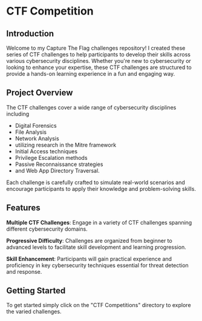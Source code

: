 # CTF Competition

## Introduction
Welcome to my Capture The Flag challenges repository! I created these series of CTF challenges to help participants to develop their skills across various cybersecurity disciplines. Whether you're new to cybersecurity or looking to enhance your expertise, these CTF challenges are structured to provide a hands-on learning experience in a fun and engaging way.

## Project Overview
The CTF challenges cover a wide range of cybersecurity disciplines including
- Digital Forensics
- File Analysis
- Network Analysis
- utilizing research in the Mitre framework
- Initial Access techniques
- Privilege Escalation methods
- Passive Reconnaissance strategies
- and Web App Directory Traversal. 

Each challenge is carefully crafted to simulate real-world scenarios and encourage participants to apply their knowledge and problem-solving skills.

## Features
__Multiple CTF Challenges__: Engage in a variety of CTF challenges spanning different cybersecurity domains.

__Progressive Difficulty__: Challenges are organized from beginner to advanced levels to facilitate skill development and learning progression.

__Skill Enhancement__: Participants will gain practical experience and proficiency in key cybersecurity techniques essential for threat detection and response.

## Getting Started
To get started simply click on the "CTF Competitions" directory to explore the varied challenges.
